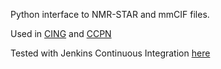 Python interface to NMR-STAR and mmCIF files.

Used in [CING](http://cing.googlecode.com) and [CCPN](http://www.ccpn.ac.uk)

Tested with Jenkins Continuous Integration [here](http://nmr.cmbi.ru.nl/jenkins/job/pystarlib/)